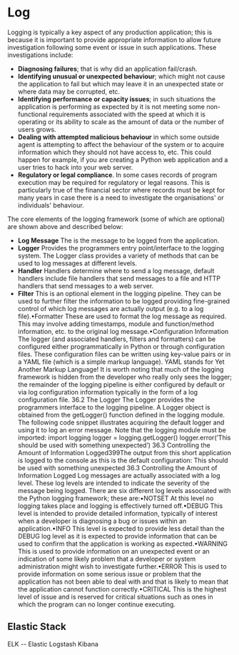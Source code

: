 # Log

Logging is typically a key aspect of any production application; this is because it is important to provide appropriate information to allow future investigation following some event or issue in such applications. These investigations include:

- **Diagnosing failures**; that is why did an application fail/crash.
- **Identifying unusual or unexpected behaviour**; which might not cause the application to fail but which may leave it in an unexpected state or where data may be corrupted, etc.
- **Identifying performance or capacity issues**; in such situations the application is performing as expected by it is not meeting some non-functional requirements associated with the speed at which it is operating or its ability to scale as the amount of data or the number of users grows.
- **Dealing with attempted malicious behaviour** in which some outside agent is attempting to affect the behaviour of the system or to acquire information which they should not have access to, etc. This could happen for example, if you are creating a Python web application and a user tries to hack into your web server.
- **Regulatory or legal compliance**. In some cases records of program execution may be required for regulatory or legal reasons. This is particularly true of the financial sector where records must be kept for many years in case there is a need to investigate the organisations' or individuals' behaviour. 

The core elements of the logging framework (some of which are optional) are shown above and described below:

- **Log Message** The is the message to be logged from the application.
- **Logger** Provides the programmers entry point/interface to the logging system. The Logger class provides a variety of methods that can be used to log messages at different levels.
- **Handler** Handlers determine where to send a log message, default handlers include file handlers that send messages to a file and HTTP handlers that send messages to a web server.
- **Filter** This is an optional element in the logging pipeline. They can be used to further filter the information to be logged providing fine-grained control of which log messages are actually output (e.g. to a log file).•Formatter These are used to format the log message as required. This may involve adding timestamps, module and function/method information, etc. to the original log message.•Configuration Information The logger (and associated handlers, filters and formatters) can be configured either programmatically in Python or through configuration files. These configuration files can be written using key-value pairs or in a YAML file (which is a simple markup language). YAML stands for Yet Another Markup Language! It is worth noting that much of the logging framework is hidden from the developer who really only sees the logger; the remainder of the logging pipeline is either configured by default or via log configuration information typically in the form of a log configuration file. 36.2  The Logger The Logger provides the programmers interface to the logging pipeline. A Logger object is obtained from the getLogger() function defined in the logging module. The following code snippet illustrates acquiring the default logger and using it to log an error message. Note that the logging module must be imported: import logging logger = logging.getLogger() logger.error(’This should be used with something unexpected’)
36.3 Controlling the Amount of Information Logged399The output from this short application is logged to the console as this is the default configuration: This should be used with something unexpected 36.3  Controlling the Amount of Information Logged Log messages are actually associated with a log level. These log levels are intended to indicate the severity of the message being logged. There are six different log levels associated with the Python logging framework; these are:•NOTSET At this level no logging takes place and logging is effectively turned off.•DEBUG This level is intended to provide detailed information, typically of interest when a developer is diagnosing a bug or issues within an application.•INFO This level is expected to provide less detail than the DEBUG log level as it is expected to provide information that can be used to confirm that the application is working as expected.•WARNING This is used to provide information on an unexpected event or an indication of some likely problem that a developer or system administration might wish to investigate further.•ERROR This is used to provide information on some serious issue or problem that the application has not been able to deal with and that is likely to mean that the application cannot function correctly.•CRITICAL This is the highest level of issue and is reserved for critical situations such as ones in which the program can no longer continue executing. 




## Elastic Stack

ELK -- Elastic Logstash Kibana





